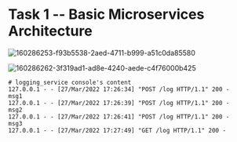 # Task 1 -- Basic Microservices Architecture

![160286253-f93b5538-2aed-4711-b999-a51c0da85580](https://user-images.githubusercontent.com/56925230/160286717-f9493119-6be0-4caa-8bde-210308c06476.png)

![160286262-3f319ad1-ad8e-4240-aede-c4f76000b425](https://user-images.githubusercontent.com/56925230/160286722-2d7cd341-35dd-43d8-81e3-5c8e0b652efd.png)

```
# logging_service console's content
127.0.0.1 - - [27/Mar/2022 17:26:34] "POST /log HTTP/1.1" 200 -
msg1
127.0.0.1 - - [27/Mar/2022 17:26:39] "POST /log HTTP/1.1" 200 -
msg2
127.0.0.1 - - [27/Mar/2022 17:26:41] "POST /log HTTP/1.1" 200 -
msg3
127.0.0.1 - - [27/Mar/2022 17:27:49] "GET /log HTTP/1.1" 200 -
```
